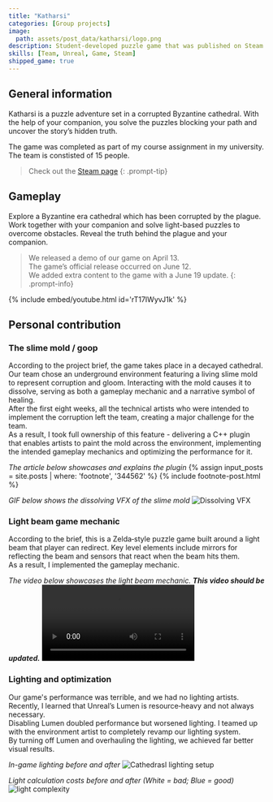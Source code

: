 ```yaml
---
title: "Katharsi"
categories: [Group projects]
image:
  path: assets/post_data/katharsi/logo.png
description: Student-developed puzzle game that was published on Steam.
skills: [Team, Unreal, Game, Steam]
shipped_game: true
---
```


## General information

Katharsi is a puzzle adventure set in a corrupted Byzantine cathedral. With the help of your companion, you solve the puzzles blocking your path and uncover the story’s hidden truth.

The game was completed as part of my course assignment in my university. The team is constisted of 15 people.

> Check out the [<i class="fa-brands fa-steam"></i> Steam page](https://store.steampowered.com/app/3365850/Katharsi/)
{: .prompt-tip}

## Gameplay

Explore a Byzantine era cathedral which has been corrupted by the plague. Work together with your companion and solve light-based puzzles to overcome obstacles. Reveal the truth behind the plague and your companion.

> We released a demo of our game on April 13.\
> The game’s official release occurred on June 12.\
> We added extra content to the game with a June 19 update.
{: .prompt-info}

{% include embed/youtube.html id='rT17IWyvJ1k' %}

## Personal contribution

### The slime mold / goop

According to the project brief, the game takes place in a decayed cathedral. Our team chose an underground environment featuring a living slime mold to represent corruption and gloom. Interacting with the mold causes it to dissolve, serving as both a gameplay mechanic and a narrative symbol of healing.\
After the first eight weeks, all the technical artists who were intended to implement the corruption left the team, creating a major challenge for the team.\
As a result, I took full ownership of this feature - delivering a C++ plugin that enables artists to paint the mold across the environment, implementing the intended gameplay mechanics and optimizing the performance for it.

*The article below showcases and explains the plugin*
{% assign input_posts = site.posts | where: 'footnote', '344562' %}
{% include footnote-post.html %}

*GIF below shows the dissolving VFX of the slime mold*
![Dissolving VFX](../../assets/post_data/katharsi/dissolve_vfx.gif)



### Light beam game mechanic

According to the brief, this is a Zelda‑style puzzle game built around a light beam that player can redirect. Key level elements include mirrors for reflecting the beam and sensors that react when the beam hits them.\
As a result, I implemented the gameplay mechanic.

*The video below showcases the light beam mechanic. **This video should be updated.***
<video class="w-100" controls>
  <source src="https://github.com/user-attachments/assets/64f64475-b9d2-4dfa-927e-c0c1d5ad21d3" type="video/mp4">
</video>



### Lighting and optimization

Our game's performance was terrible, and we had no lighting artists. Recently, I learned that Unreal’s Lumen is resource‑heavy and not always necessary.\
Disabling Lumen doubled performance but worsened lighting. I teamed up with the environment artist to completely revamp our lighting system.\
By turning off Lumen and overhauling the lighting, we achieved far better visual results.

*In-game lighting before and after*
![Cathedrasl lighting setup](../../assets/post_data/katharsi/cathedral_lighting_setup.png)

*Light calculation costs before and after (White = bad; Blue = good)*
![light complexity](../../assets/post_data/katharsi/light_complexity.png)